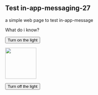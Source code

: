 <!DOCTYPE html>
<html>

 <head>
        <link rel="manifest" href="/manifest.json">
        <script type="text/javascript">
            (function(){
                var now = new Date();
                var version = now.getFullYear().toString() + "0" + now.getMonth() + "0" + now.getDate() +
                    "0" + now.getHours();
                var head = document.getElementsByTagName("head")[0];
                var link = document.createElement("link");
                link.rel = "stylesheet";
                link.href = "https://app.najva.com/static/css/local-messaging.css" + "?v=" + version;
                head.appendChild(link);
                var script = document.createElement("script");
                script.type = "text/javascript";
                script.async = true;
                script.src = "https://app.najva.com/static/js/scripts/github39-website-20977-dac58fb2-7701-41fd-9d0d-85bb70475c52.js" + "?v=" + version;
                head.appendChild(script);
                })()
                window.najvaUserSubscribed = function(najva_user_token){
		// you have user specific najva_user_token, add your logic here
		console.log("user token:",najva_user_token);
		}
        </script>
      
</head> 

<body>

<h2>Test in-app-messaging-27</h2>

<p>a simple web page to test in-app-message </p>

<p>What do i know?</p>

<button onclick="document.getElementById('myImage').src='https://www.google.com/images/srpr/logo4w.png'">Turn on the light</button>

<img id="myImage" src="https://www.google.com/images/srpr/logo4w.png" style="width:100px">

<button onclick="document.getElementById('myImage').src='https://www.google.com/images/srpr/logo4w.png'">Turn off the light</button>

<!--<script src="https://static.pushe.co/pusheweb.js"></script>-->
<!--<script src="https://batch.com/batchsdk-worker-loader.js"></script>-->

<script>

	 // if ('serviceWorker' in navigator) {
        // window.addEventListener('load', () => {
        //   navigator.serviceWorker.register('/batchsdk-worker-loader.js');
        // });
      // }
      // batchSDK("ui.show", "alert", true);

  //     if ('serviceWorker' in navigator) {
  // window.addEventListener('load', function() {
  //   navigator.serviceWorker.register('/batchsdk-worker-loader.js').then(function(registration) {
      // Registration was successful
    //   console.log('ServiceWorker registration successful with scope: ', registration.scope);
    // }, function(err) {
      // registration failed :(
  //     console.log('ServiceWorker registration failed: ', err);
  //   });
  // });
// }




</script>

<script type="text/javascript">
      /* Load remote Batch SDK JavaScript code */
(function(b,a,t,c,h,e,r){h='batchSDK';b[h]=b[h]||function() {
    (b[h].q=b[h].q||[]).push(arguments)};e=a.createElement(t),r=a.getElementsByTagName(t)[0];
    e.async=1;e.src=c;r.parentNode.insertBefore(e,r);})(window,document,'script','https://via.batch.com/v2/bootstrap.min.js');

/* Initiate Batch SDK opt-in UI configuration (native prompt) */
var batchSDKUIConfig = {
    native: {}
};

/* Use a specific configuration for the Firefox web browser (custom prompt) */
if (navigator.userAgent.indexOf("Firefox") !== -1) {
    batchSDKUIConfig = {
        alert: {
            icon: 'https://secure.url.to.your.icon.jpg'
        }
    }
}

/* Finalize the Batch SDK setup */
batchSDK('setup', {
    apiKey: '93F319901DB0475A854CBCD40205992F',
    subdomain: 'github2',
    authKey: '2.kLKt2qfhapVDgzz5aOAUCcEcJmUZDg8wYW1Q9vQEWtk=',
    dev: true, // remove this for prod
    vapidPublicKey: 'BCPiIEpZRj6ujamkOzoMZl8O0Epmt3ZGrQBXNUN+anNyUfQ8aiAbpieGAw2e+sxYER7KjJxUhxOtT/ep161lV+8=',
    ui: batchSDKUIConfig,
    // defaultIcon: 'https://path.to/my/logo-192/png', // for Chrome desktop
    // smallIcon: 'https://path.to/my/icon-96.png', // for Chrome Android
});
</script>


   <!-- Pushe.init("5ej158r7z9r8278e");
    Pushe.subscribe();
-->

</body>
</html>
